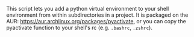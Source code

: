 This script lets you add a python virtual environment to your shell environment from within subdirectories in a project. It is packaged on the AUR: https://aur.archlinux.org/packages/pyactivate, or you can copy the pyactivate function to your shell's rc (e.g. `.bashrc`, `.zshrc`).
